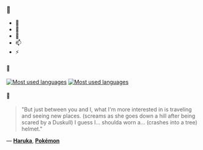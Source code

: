### 👋

- 🔭
- 🌱
- 💬
- 📫
- ⚡

#### 🧏

[![Most used languages](https://github-readme-stats-aynah.vercel.app/api/top-langs/?username=aynh&theme=solarized-dark&langs_count=6&layout=compact&hide_title=true)](https://github.com/anuraghazra/github-readme-stats#gh-dark-mode-only)
[![Most used languages](https://github-readme-stats-aynah.vercel.app/api/top-langs/?username=aynh&theme=solarized-light&langs_count=6&layout=compact&hide_title=true)](https://github.com/anuraghazra/github-readme-stats#gh-light-mode-only)

#### 💬

> "But just between you and I, what I'm more interested in is traveling and seeing new places. (screams as she goes down a hill after being scared by a Duskull) I guess I... shoulda worn a... (crashes into a tree) helmet."

&mdash; [**Haruka**](https://myanimelist.net/character.php?q=Haruka&cat=character), [**Pokémon**](https://myanimelist.net/search/all?q=Pok%C3%A9mon&cat=all)
